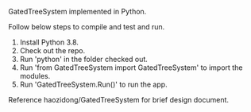 GatedTreeSystem implemented in Python.

Follow below steps to compile and test and run.
1. Install Python 3.8.
2. Check out the repo.
3. Run 'python' in the folder checked out.
4. Run 'from GatedTreeSystem import GatedTreeSystem' to import the modules.
5. Run 'GatedTreeSystem.Run()' to run the app.

Reference haozidong/GatedTreeSystem for brief design document.
